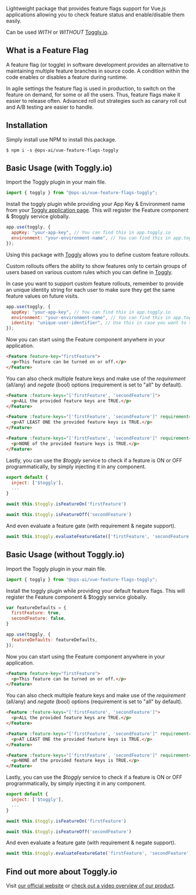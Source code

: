 Lightweight package that provides feature flags support for Vue.js applications allowing you to check feature status and enable/disable them easily.

Can be used *WITH* or *WITHOUT* [Toggly.io](https://toggly.io).

## What is a Feature Flag

A feature flag (or toggle) in software development provides an alternative to maintaining multiple feature branches in source code. A condition within the code enables or disables a feature during runtime.

In agile settings the feature flag is used in production, to switch on the feature on demand, for some or all the users. Thus, feature flags make it easier to release often. Advanced roll out strategies such as canary roll out and A/B testing are easier to handle.

## Installation

Simply install use NPM to install this package.

```shell
$ npm i -s @ops-ai/vue-feature-flags-toggly
```

## Basic Usage (with Toggly.io)

Import the Toggly plugin in your main file.

```js
import { toggly } from "@ops-ai/vue-feature-flags-toggly";
```

Install the toggly plugin while providing your App Key & Environment name from your [Toggly application page](https://app.toggly.io). This will register the Feature component & $toggly service globally.

```js
app.use(toggly, {
  appKey: "your-app-key", // You can find this in app.toggly.io
  environment: "your-environment-name", // You can find this in app.toggly.io
});
```

Using this package with [Toggly](https://toggly.io) allows you to define custom feature rollouts.

Custom rollouts offers the ability to show features only to certain groups of users based on various custom rules which you can define in [Toggly](https://app.toggly.io).

In case you want to support custom feature rollouts, remember to provide an unique identity string for each user to make sure they get the same feature values on future visits.

```js
app.use(toggly, {
  appKey: "your-app-key", // You can find this in app.toggly.io
  environment: "your-environment-name", // You can find this in app.toggly.io
  identity: "unique-user-identifier", // Use this in case you want to support custom feature rollouts
});
```

Now you can start using the Feature component anywhere in your application.

```html
<Feature feature-key="firstFeature">
  <p>This feature can be turned on or off.</p>
</Feature>
```

You can also check multiple feature keys and make use of the *requirement* (all/any) and *negate* (bool) options (requirement is set to "all" by default).

```html
<Feature :feature-keys="['firstFeature', 'secondFeature']">
  <p>ALL the provided feature keys are TRUE.</p>
</Feature>
```

```html
<Feature :feature-keys="['firstFeature', 'secondFeature']" requirement="any">
  <p>AT LEAST ONE the provided feature keys is TRUE.</p>
</Feature>
```

```html
<Feature :feature-keys="['firstFeature', 'secondFeature']" requirement="all" :negate="true">
  <p>NONE of the provided feature keys is TRUE.</p>
</Feature>
```

Lastly, you can use the *$toggly* service to check if a feature is ON or OFF programmatically, by simply injecting it in any component.

```js
export default {
  inject: ['$toggly'],
  ...
}
```

```js
await this.$toggly.isFeatureOn('firstFeature')
```

```js
await this.$toggly.isFeatureOff('secondFeature')
```

And even evaluate a feature gate (with requirement & negate support).

```js
await this.$toggly.evaluateFeatureGate(['firstFeature', 'secondFeature'], 'any', true)
```

## Basic Usage (without Toggly.io)

Import the Toggly plugin in your main file.

```js
import { toggly } from "@ops-ai/vue-feature-flags-toggly";
```

Install the toggly plugin while providing your default feature flags. This will register the Feature component & $toggly service globally.

```js
var featureDefaults = {
  firstFeature: true,
  secondFeature: false,
}

app.use(toggly, {
  featureDefaults: featureDefaults,
});
```

Now you can start using the Feature component anywhere in your application.

```html
<Feature feature-key="firstFeature">
  <p>This feature can be turned on or off.</p>
</Feature>
```

You can also check multiple feature keys and make use of the *requirement* (all/any) and *negate* (bool) options (requirement is set to "all" by default).

```html
<Feature :feature-keys="['firstFeature', 'secondFeature']">
  <p>ALL the provided feature keys are TRUE.</p>
</Feature>
```

```html
<Feature :feature-keys="['firstFeature', 'secondFeature']" requirement="any">
  <p>AT LEAST ONE the provided feature keys is TRUE.</p>
</Feature>
```

```html
<Feature :feature-keys="['firstFeature', 'secondFeature']" requirement="all" :negate="true">
  <p>NONE of the provided feature keys is TRUE.</p>
</Feature>
```

Lastly, you can use the *$toggly* service to check if a feature is ON or OFF programmatically, by simply injecting it in any component.

```js
export default {
  inject: ['$toggly'],
  ...
}
```

```js
await this.$toggly.isFeatureOn('firstFeature')
```

```js
await this.$toggly.isFeatureOff('secondFeature')
```

And even evaluate a feature gate (with requirement & negate support).

```js
await this.$toggly.evaluateFeatureGate('firstFeature', 'secondFeature'], 'any', true)
```

## Find out more about Toggly.io

Visit [our official website](https://toggly.io) or [check out a video overview of our product](https://docs.toggly.io/).